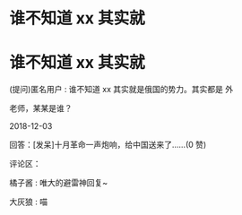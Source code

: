 # 谁不知道 xx 其实就

# 谁不知道 xx 其实就

(提问)匿名用户 : 谁不知道 xx 其实就是俄国的势力。其实都是 外

老师，某某是谁？

2018-12-03

回答：[发呆]十月革命一声炮响，给中国送来了……(0 赞)

评论区：

橘子酱 : 唯大的避雷神回复~

大灰狼 : 喵